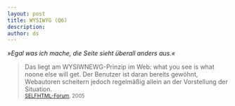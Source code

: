 ```yaml
---
layout: post
title: WYSIWYG (Q6)
description:
author: ds
---
```


*»Egal was ich mache, die Seite sieht überall anders aus.«*

> Das liegt am WYSIWNEWG-Prinzip im Web: what you see is what noone else will get. Der Benutzer ist daran bereits gewöhnt, Webautoren scheitern jedoch regelmäßig allein an der Vorstellung der Situation.  
> <small>[SELFHTML-Forum](http://community.de.selfhtml.org/zitatesammlung/zitat150), 2005</small>



